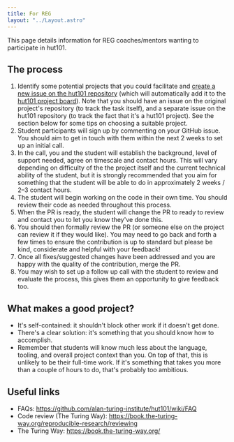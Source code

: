 ```yaml
---
title: For REG
layout: "../Layout.astro"
---
```


This page details information for REG coaches/mentors wanting to participate in hut101.

## The process

1. Identify some potential projects that you could facilitate and [create a new issue on the hut101 repository](https://github.com/alan-turing-institute/hut101/issues/new?template=project.yml) (which will automatically add it to the [hut101 project board](https://github.com/orgs/alan-turing-institute/projects/319)). Note that you should have an issue on the original project's repository (to track the task itself), and a separate issue on the hut101 repository (to track the fact that it's a hut101 project). See the section below for some tips on choosing a suitable project.
2. Student participants will sign up by commenting on your GitHub issue. You should aim to get in touch with them within the next 2 weeks to set up an initial call. 
3. In the call, you and the student will establish the background, level of support needed, agree on timescale and contact hours. This will vary depending on difficulty of the the project itself and the current technical ability of the student, but it is strongly recommended that you aim for something that the student will be able to do in approximately 2 weeks / 2–3 contact hours.
4. The student will begin working on the code in their own time. You should review their code as needed throughout this process.
5. When the PR is ready, the student will change the PR to ready to review and contact you to let you know they've done this.
6. You should then formally review the PR (or someone else on the project can review it if they would like). You may need to go back and forth a few times to ensure the contribution is up to standard but please be kind, considerate and helpful with your feedback!
7. Once all fixes/suggested changes have been addressed and you are happy with the quality of the contribution, merge the PR.
8. You may wish to set up a follow up call with the student to review and evaluate the process, this gives them an opportunity to give feedback too.

## What makes a good project?

- It's self-contained: it shouldn't block other work if it doesn't get done.
- There's a clear solution: it's something that you should know how to accomplish.
- Remember that students will know much less about the language, tooling, and overall project context than you. On top of that, this is unlikely to be their full-time work. If it's something that takes you more than a couple of hours to do, that's probably too ambitious.

## Useful links

- FAQs: https://github.com/alan-turing-institute/hut101/wiki/FAQ
- Code review (The Turing Way): https://book.the-turing-way.org/reproducible-research/reviewing
- The Turing Way: https://book.the-turing-way.org/

